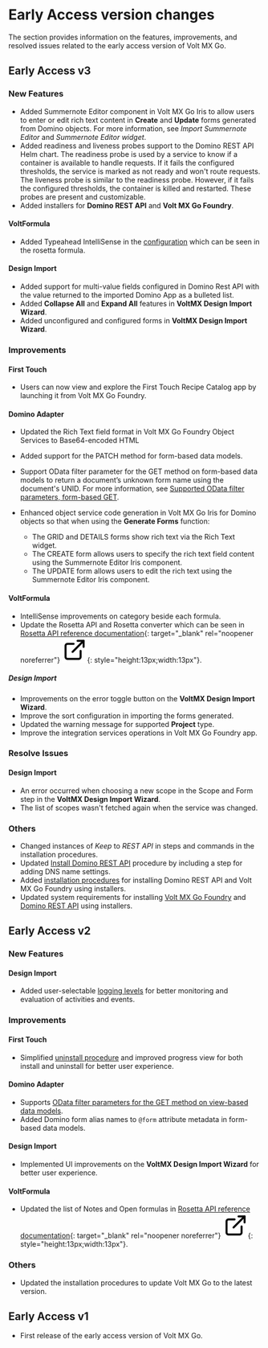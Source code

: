 # Early Access version changes

The section provides information on the features, improvements, and resolved issues related to the early access version of Volt MX Go.

## Early Access v3

### New Features

- Added Summernote Editor component in Volt MX Go Iris to allow users to enter or edit rich text content in  **Create** and **Update** forms generated from Domino objects. For more information, see *Import Summernote Editor*<!--(../howto/summernote.md)--> and *Summernote Editor widget*<!--(summernotewidget.md)-->.
- Added readiness and liveness probes support to the Domino REST API Helm chart. The readiness probe is used by a service to know if a container is available to handle requests. If it fails the configured thresholds, the service is marked as not ready and won't route requests. The liveness probe is similar to the readiness probe. However, if it fails the configured thresholds, the container is killed and restarted. These probes are present and customizable.
- Added installers for **Domino REST API** and **Volt MX Go Foundry**.

#### VoltFormula
- Added Typeahead IntelliSense in the [configuration](../howto/configrosetta.md) which can be seen in the rosetta formula. 

#### Design Import
- Added support for multi-value fields configured in Domino Rest API with the value returned to the imported Domino App as a bulleted list.
- Added **Collapse All** and **Expand All** features in **VoltMX Design Import Wizard**.
- Added unconfigured and configured forms in **VoltMX Design Import Wizard**.

### Improvements

#### First Touch
- Users can now view and explore the First Touch Recipe Catalog app by launching it from Volt MX Go Foundry. 

#### Domino Adapter
- Updated the Rich Text field format in Volt MX Go Foundry Object Services to Base64-encoded HTML
- Added support for the PATCH method for form-based data models.
- Support OData filter parameter for the GET method on form-based data models to return a document’s unknown form name using the document's UNID. For more information, see [Supported OData filter parameters, form-based GET](../topicguides/method.md#supported-odata-query-parameters-for-form-based-get-method).
- Enhanced object service code generation in Volt MX Go Iris for Domino objects so that when using the **Generate Forms** function: 

    - The GRID and DETAILS forms show rich text via the Rich Text widget.
    - The CREATE form allows users to specify the rich text field content using the Summernote Editor Iris component.
    - The UPDATE form allows users to edit the rich text using the Summernote Editor Iris component.  

#### VoltFormula
- IntelliSense improvements on category beside each formula.
- Update the Rosetta API and Rosetta converter which can be seen in [Rosetta API reference documentation](../javadoc/index.html "Link opens a new tab"){: target="_blank" rel="noopener noreferrer"}&nbsp;![link image](../assets/images/external-link.svg){: style="height:13px;width:13px"}.
##### Design Import
- Improvements on the error toggle button on the **VoltMX Design Import Wizard**.
- Improve the sort configuration in importing the forms generated.
- Updated the warning message for supported **Project** type.
- Improve the integration services operations in Volt MX Go Foundry app.

### Resolve Issues

#### Design Import
- An error occurred when choosing a new scope in the Scope and Form step in the **VoltMX Design Import Wizard**.
- The list of scopes wasn't fetched again when the service was changed.

### Others
- Changed instances of *Keep* to *REST API* in steps and commands in the installation procedures.
- Updated [Install Domino REST API](../tutorials/downloadhelmchart.md#install-domino-rest-api) procedure by including a step for adding DNS name settings.
- Added [installation procedures](../tutorials/nativeinstallers.md) for installing Domino REST API and Volt MX Go Foundry using installers.
- Updated system requirements for installing [Volt MX Go Foundry](../tutorials/sysreq.md#for-installing-volt-mx-go-foundry) and [Domino REST API](../tutorials/sysreq.md#for-installing-domino-rest-api) using installers.  


## Early Access v2

### New Features

#### Design Import
- Added user-selectable [logging levels](reflogginglevels.md) for better monitoring and evaluation of activities and events.

### Improvements

#### First Touch
- Simplified [uninstall procedure](../howto/uninstallfirsttouch.md) and improved progress view for both install and uninstall for better user experience.

#### Domino Adapter
- Supports [OData filter parameters for the GET method on view-based data models](../topicguides/method.md#supported-odata-query-parameters-for-view-based-get-method).
- Added Domino form alias names to `@form` attribute metadata in form-based data models.

#### Design Import
- Implemented UI improvements on the **VoltMX Design Import Wizard** for better user experience.

#### VoltFormula
- Updated the list of Notes and Open formulas in [Rosetta API reference documentation](../javadoc/index.html "Link opens a new tab"){: target="_blank" rel="noopener noreferrer"}&nbsp;![link image](../assets/images/external-link.svg){: style="height:13px;width:13px"}.


### Others
- Updated the installation procedures to update Volt MX Go to the latest version.

## Early Access v1

- First release of the early access version of Volt MX Go.